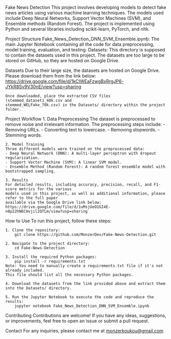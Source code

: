 Fake News Detection
	This project involves developing models to detect fake news articles using various machine learning techniques. The models used include Deep Neural Networks, Support Vector Machines (SVM), and Ensemble methods (Random Forest). The project is implemented using Python and several libraries including scikit-learn, PyTorch, and nltk.

Project Structure
	Fake_News_Detection_DNN_SVM_Ensemble.ipynb: The main Jupyter Notebook containing all the code for data preprocessing, model training, evaluation, and testing.
	Datasets: This directory is supposed to contain the datasets used in this project. The datasets are too large to be stored on GitHub, so they are hosted on Google Drive.

Datasets
	Due to their large size, the datasets are hosted on Google Drive. Please download them from the link below:
	https://drive.google.com/file/d/1kClWEaFzwgBxRrgJP6-JYkR8Sv9V30nE/view?usp=sharing
	
	Once downloaded, place the extracted CSV files (stemmed_dataset1_40k.csv and
	stemmed_WELFake_70k.csv) in the Datasets/ directory within the project folder.

Project Workflow
	1. Data Preprocessing
	The dataset is preprocessed to remove noise and irrelevant information. The preprocessing steps include:
	- Removing URLs.
	- Converting text to lowercase.
	- Removing stopwords.
	- Stemming words.

	2. Model Training
	Three different models were trained on the preprocessed data:
	- Deep Neural Network (DNN): A multi-layer perceptron with dropout regularization.
	- Support Vector Machine (SVM): A linear SVM model.
	- Ensemble Method (Random Forest): A random forest ensemble model with bootstrapped sampling.

	3. Results
	For detailed results, including accuracy, precision, recall, and F1-score metrics for the various 
	models used in this project, as well as additional information, please refer to the full paper
	available via the Google Drive link below:
	https://drive.google.com/file/d/1uMsjUeO1GI4E-n8p22hN6CHvjil2QTLm/view?usp=sharing

How to Use
	To run this project, follow these steps:

	1. Clone the repository:
		git clone https://github.com/MonzerDev/Fake-News-Detection.git

	2. Navigate to the project directory:	
		cd Fake-News-Detection

	3. Install the required Python packages:
		pip install -r requirements.txt
	Note: You need to manually create a requirements.txt file if it's not already included.
	This file should list all the necessary Python packages.

	4. Download the datasets from the link provided above and extract them into the Datasets/ directory.

	5. Run the Jupyter Notebook to execute the code and reproduce the results:
		jupyter notebook Fake_News_Detection_DNN_SVM_Ensemble.ipynb

Contributing
	Contributions are welcome! If you have any ideas, suggestions, or improvements, feel free to open an issue or submit a pull request.

Contact
	For any inquiries, please contact me at monzerkoukou@gmail.com
